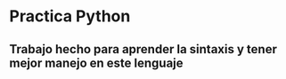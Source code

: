 # Practica Python
## Trabajo hecho para aprender la sintaxis y tener mejor manejo en este lenguaje


